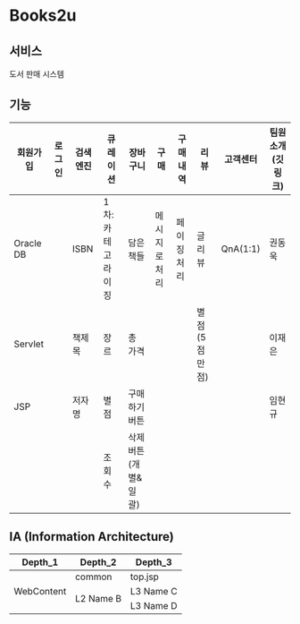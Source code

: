 # Books2u
## 서비스
도서 판매 시스템

## 기능
| 회원가입      | 로그인 | 검색 엔진 | 큐레이션       | 장바구니         | 구매      | 구매내역   | 리뷰       | 고객센터     | 팀원 소개(깃링크) |
| --------- | --- | ----- | ---------- | ------------ | ------- | ------ | -------- | -------- | ---------- |
| Oracle DB |     | ISBN  | 1차: 카테고라이징 | 담은 책들        | 메시지로 처리 | 페이징 처리 | 글 리뷰     | QnA(1:1) | 권동욱        |
| Servlet   |     | 책제목   | 장르         | 총 가격         |         |        | 별점(5점만점) |          | 이재은        |
| JSP       |     | 저자명   | 별점         | 구매하기 버튼      |         |        |          |          | 임현규        |
|           |     |       | 조회수        | 삭제 버튼(개별&일괄) |         |        |          |          |            |

## IA (Information Architecture)
<table>
    <thead>
        <tr>
            <th>Depth_1</th>
            <th>Depth_2</th>
            <th>Depth_3</th>
        </tr>
    </thead>
    <tbody>
        <tr>
            <td rowspan=16>WebContent</td>
        </tr>
        <tr>
            <td>common</td>
            <td>top.jsp</td>
        </tr>
        <tr>
            <td rowspan=2>L2 Name B</td>
            <td>L3 Name C</td>
        </tr>
        <tr>
            <td>L3 Name D</td>
        </tr>
    </tbody>
</table>
